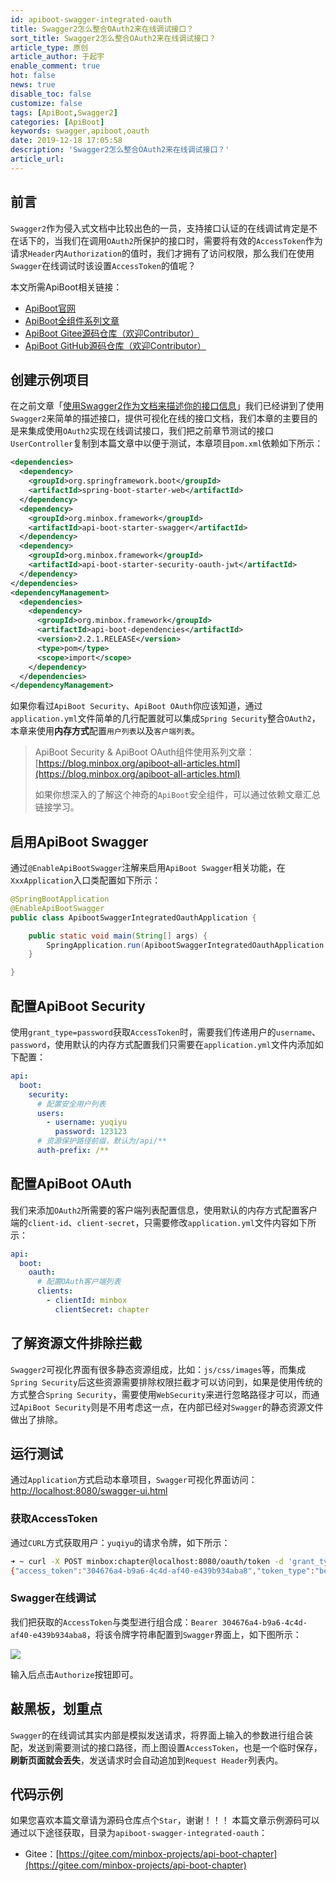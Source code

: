 ```yaml
---
id: apiboot-swagger-integrated-oauth
title: Swagger2怎么整合OAuth2来在线调试接口？
sort_title: Swagger2怎么整合OAuth2来在线调试接口？
article_type: 原创
article_author: 于起宇
enable_comment: true
hot: false
news: true
disable_toc: false
customize: false
tags: [ApiBoot,Swagger2]
categories: [ApiBoot]
keywords: swagger,apiboot,oauth
date: 2019-12-18 17:05:58
description: 'Swagger2怎么整合OAuth2来在线调试接口？'
article_url:
---
```

## 前言

`Swagger2`作为侵入式文档中比较出色的一员，支持接口认证的在线调试肯定是不在话下的，当我们在调用`OAuth2`所保护的接口时，需要将有效的`AccessToken`作为请求`Header`内`Authorization`的值时，我们才拥有了访问权限，那么我们在使用`Swagger`在线调试时该设置`AccessToken`的值呢？
<!--more-->
本文所需ApiBoot相关链接：

- [ApiBoot官网](https://apiboot.minbox.org/)
- [ApiBoot全组件系列文章](https://blog.minbox.org/apiboot-all-articles.html)
- [ApiBoot Gitee源码仓库（欢迎Contributor）](https://gitee.com/minbox-projects/api-boot)
- [ApiBoot GitHub源码仓库（欢迎Contributor）](https://github.com/minbox-projects/api-boot)

## 创建示例项目
在之前文章「[使用Swagger2作为文档来描述你的接口信息](https://blog.minbox.org/apiboot-swagger-describe-the-interface.html)」我们已经讲到了使用`Swagger2`来简单的描述接口，提供可视化在线的接口文档，我们本章的主要目的是来集成使用`OAuth2`实现在线调试接口，我们把之前章节测试的接口`UserController`复制到本篇文章中以便于测试，本章项目`pom.xml`依赖如下所示：
```xml
<dependencies>
  <dependency>
    <groupId>org.springframework.boot</groupId>
    <artifactId>spring-boot-starter-web</artifactId>
  </dependency>
  <dependency>
    <groupId>org.minbox.framework</groupId>
    <artifactId>api-boot-starter-swagger</artifactId>
  </dependency>
  <dependency>
    <groupId>org.minbox.framework</groupId>
    <artifactId>api-boot-starter-security-oauth-jwt</artifactId>
  </dependency>
</dependencies>
<dependencyManagement>
  <dependencies>
    <dependency>
      <groupId>org.minbox.framework</groupId>
      <artifactId>api-boot-dependencies</artifactId>
      <version>2.2.1.RELEASE</version>
      <type>pom</type>
      <scope>import</scope>
    </dependency>
  </dependencies>
</dependencyManagement>
```

如果你看过`ApiBoot Security`、`ApiBoot OAuth`你应该知道，通过`application.yml`文件简单的几行配置就可以集成`Spring Security`整合`OAuth2`，本章来使用**内存方式**配置`用户列表`以及`客户端列表`。

> ApiBoot Security & ApiBoot OAuth组件使用系列文章：[https://blog.minbox.org/apiboot-all-articles.html](https://blog.minbox.org/apiboot-all-articles.html)
>
> 如果你想深入的了解这个神奇的`ApiBoot`安全组件，可以通过依赖文章汇总链接学习。

## 启用ApiBoot Swagger

通过`@EnableApiBootSwagger`注解来启用`ApiBoot Swagger`相关功能，在`XxxApplication`入口类配置如下所示：

```java
@SpringBootApplication
@EnableApiBootSwagger
public class ApibootSwaggerIntegratedOauthApplication {

    public static void main(String[] args) {
        SpringApplication.run(ApibootSwaggerIntegratedOauthApplication.class, args);
    }

}
```



## 配置ApiBoot Security

使用`grant_type=password`获取`AccessToken`时，需要我们传递用户的`username`、`password`，使用默认的内存方式配置我们只需要在`application.yml`文件内添加如下配置：

```yaml
api:
  boot:
    security:
      # 配置安全用户列表
      users:
        - username: yuqiyu
          password: 123123
      # 资源保护路径前缀，默认为/api/**
      auth-prefix: /**
```

## 配置ApiBoot OAuth

我们来添加`OAuth2`所需要的客户端列表配置信息，使用默认的内存方式配置客户端的`client-id`、`client-secret`，只需要修改`application.yml`文件内容如下所示：

```yaml
api:
  boot:
    oauth:
      # 配置OAuth客户端列表
      clients:
        - clientId: minbox
          clientSecret: chapter
```

## 了解资源文件排除拦截

`Swagger2`可视化界面有很多静态资源组成，比如：`js/css/images`等，而集成`Spring Security`后这些资源需要排除权限拦截才可以访问到，如果是使用传统的方式整合`Spring Security`，需要使用`WebSecurity`来进行忽略路径才可以，而通过`ApiBoot Security`则是不用考虑这一点，在内部已经对`Swagger`的静态资源文件做出了排除。

## 运行测试

通过`Application`方式启动本章项目，`Swagger`可视化界面访问：[http://localhost:8080/swagger-ui.html](http://localhost:8080/swagger-ui.html)

### 获取AccessToken

通过`CURL`方式获取用户：`yuqiyu`的请求令牌，如下所示：

```bash
➜ ~ curl -X POST minbox:chapter@localhost:8080/oauth/token -d 'grant_type=password&username=yuqiyu&password=123123'
{"access_token":"304676a4-b9a6-4c4d-af40-e439b934aba8","token_type":"bearer","refresh_token":"ee2b5744-6947-4677-862e-fcf9517afca5","expires_in":7199,"scope":"api"}
```

### Swagger在线调试

我们把获取的`AccessToken`与类型进行组合成：`Bearer 304676a4-b9a6-4c4d-af40-e439b934aba8`，将该令牌字符串配置到`Swagger`界面上，如下图所示：

![](https://blog.minbox.org/images/post/apiboot-swagger-integrated-oauth-1.png)

输入后点击`Authorize`按钮即可。

## 敲黑板，划重点

`Swagger`的在线调试其实内部是模拟发送请求，将界面上输入的参数进行组合装配，发送到需要测试的接口路径，而上图设置`AccessToken`，也是一个临时保存，**刷新页面就会丢失**，发送请求时会自动追加到`Request Header`列表内。

## 代码示例

如果您喜欢本篇文章请为源码仓库点个`Star`，谢谢！！！
本篇文章示例源码可以通过以下途径获取，目录为`apiboot-swagger-integrated-oauth`：

- Gitee：[https://gitee.com/minbox-projects/api-boot-chapter](https://gitee.com/minbox-projects/api-boot-chapter)